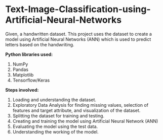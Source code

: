 # Text-Image-Classification-using-Artificial-Neural-Networks
Given, a handwritten dataset. This project uses the dataset to create a model using Artificial Neural Networks (ANN) which is used to predict letters based on the handwriting.

**Python libraries used:**
1. NumPy
2. Pandas
3. Matplotlib 
4. Tensorflow/Keras

**Steps involved:**
1. Loading and understanding the dataset.
2. Exploratory Data Analysis for finding missing values, selection of features and target attribute, and visualization of the dataset.
3. Splitting the dataset for training and testing.
4. Creating and training the model using Artificial Neural Network (ANN)
5. Evaluating the model using the test data.
6. Understanding the working of the model.
